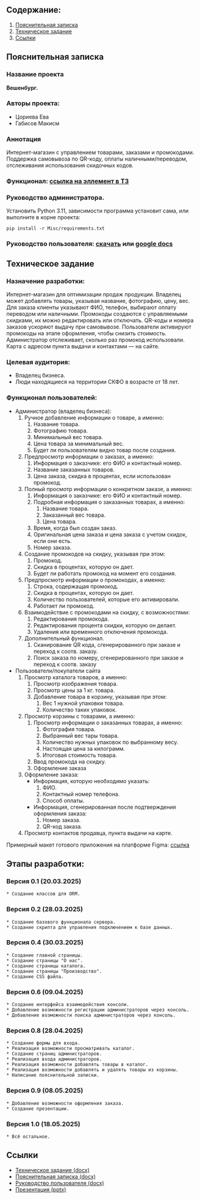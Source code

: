 ## Содержание:

1. [Пояснительная записка](#explanatory_note)
2. [Техническое задание](#terms_of_reference)
3. [Ссылки](#links)

## <h2 id="explanatory_note">Пояснительная записка</h2>
### Название проекта

**Вешенбург.**

### Авторы проекта:
* Цориева Ева
* Габисов Макисм

### Аннотация
Интернет-магазин с управлением товарами, заказами и промокодами. Поддержка самовывоза по QR-коду, оплаты наличными/переводом, отслеживания использования скидочных кодов.

### Функционал: [ссылка на эллемент в ТЗ](#functional)

### Руководство администратора.
Установить Python 3.11, зависимости программа установит сама, или выполните в корне проекта:
```commandline
pip install -r Misc/requirements.txt
```

### Руководство пользователя: [скачать](Documents/Руководство%20пользователя.docx) или [google docs](https://docs.google.com/document/d/1qvTi5jt5i6Lr2NXNdFikumM584Df-kiPTz_1oJNxGNE/edit?usp=sharing)


## <h2 id="terms_of_reference">Техническое задание</h2>
### Назначение разработки:
Интернет-магазин для оптимизации продаж продукции. Владелец может добавлять товары, указывая название, фотографию, цену, вес. Для заказа клиенты указывают ФИО, телефон, выбирают оплату переводом или наличными. Промокоды создаются с управляемыми скидками, их можно редактировать или отключать. QR-коды и номера заказов ускоряют выдачу при самовывозе. Пользователи активируют промокоды на этапе оформления, чтобы снизить стоимость. Администратор отслеживает, сколько раз промокод использовали. Карта с адресом пункта выдачи и контактами — на сайте.

### Целевая аудитория:  
* Владелец бизнеса. 
* Люди находящиеся на территории СКФО в возрасте от 18 лет. 


### <h3 id="functional">Функционал пользователей:</h3>  

* Администратор (владелец бизнеса):
  1. Ручное добавление информации о товаре, а именно:
     1. Название товара.
     2. Фотографию товара.
     3. Минимальный вес товара.
     4. Цена товара за минимальный вес.
     5. Будет ли пользователям видно товар после создания.
  2. Предпросмотр информации о заказах, а именно:
     1. Информация о заказчике: его ФИО и контактный номер.
     2. Название заказанных товаров.
     3. Цена заказа, скидка в процентах, если использован промокод.
  3. Полный просмотр информации о конкретном заказе, а именно:
     1. Информация о заказчике: его ФИО и контактный номер.
     2. Подробная информация о заказанных товарах, а именно:
        1. Название товара.
        2. Заказанный вес товара.
        3. Цена товара.
     3. Время, когда был создан заказ.
     4. Оригинальная цена заказа и цена заказа с учетом скидок, если они есть.
     5. Номер заказа.
  4. Создание промокодов на скидку, указывая при этом:
     1. Промокод.
     2. Скидка в процентах, которую он дает.
     3. Будет ли работать промокод на момент его создания.
  5. Предпросмотр информации о промокодах, а именно:
     1. Строка, содержащая промокод.
     2. Скидка в процентах, которую он дает.
     3. Количество пользователей, которые его активировали.
     4. Работает ли промокод.
  6. Взаимодействие с промокодами на скидку, с возможностями:
     1. Редактирования промокода.
     2. Редактирования процента скидки, которую он делает.
     3. Удаления или временного отключения промокода.
  7. Дополнительный функционал.
     1. Сканирование QR кода, сгенерированного при заказе и переход к соотв. заказу.
     2. Поиск заказа по номеру, сгенерированного при заказе и переход к соотв. заказу
* Пользователи/покупатели сайта
  1. Просмотр каталога товаров, а именно:
     1. Просмотр изображения товара.
     2. Просмотр цены за 1 кг. товара.
     3. Добавление товара в корзину, указывая при этом:
        1. Вес 1 нужной упаковки товара.
        2. Количество таких упаковок.
  2. Просмотр корзины с товарами, а именно:
     1. Просмотр информации о заказанных товарах, а именно:
        1. Фотография товара.
        2. Выбранный вес тары товара.
        3. Количество нужных упаковок по выбранному весу.
        4. Настоящая цена за килограмм.
        5. Итоговая стоимость товара.
     2. Ввод промокода на скидку.
     3. Оформление заказа
  3. Оформление заказа:
     * Информация, которую необходимо указать:
       1. ФИО.
       2. Контактный номер телефона.
       3. Способ оплаты.
     * Информация, сгенерированная после подтверждения оформления заказа:
       1. Номер заказа.
       2. QR-код заказа.
  4. Просмотр контактов продавца, пункта выдачи на карте.

Примерный макет готового приложения на платформе Figma: [ссылка](https://www.figma.com/proto/YsaNCq6emYa44Ye9GBU04J/%D0%9C%D0%B0%D0%B3%D0%B0%D0%B7%D0%B8%D0%BD?node-id=6-35&t=I84OnMyHOC4VCTfX-0&scaling=min-zoom&content-scaling=fixed&page-id=0%3A1)

## Этапы разработки:
### Версия 0.1 (20.03.2025)
    * Создание классов для ORM.
 
### Версия 0.2 (28.03.2025)
    * Создание базового функционала сервера.
    * Создание скрипта для управления подключением к базе данных.

### Версия 0.4 (30.03.2025)
    * Создание главной страницы.
    * Создание страницы "О нас".
    * Создание страницы каталога.
    * Создание страницы "Производство".
    * Создание CSS файла.

### Версия 0.6 (09.04.2025)
    * Создание интерфейса взаимодействия консоли.
    * Добавление возможности регистрации администраторов через консоль.
    * Добавление возможности поиска администраторов через консоль.

### Версия 0.8 (28.04.2025)
    * Создание формы для входа.
    * Реализация возможности просматривать каталог.
    * Создание страниц администраторов.
    * Реализация входа администраторов.
    * Реализация возможности добавлять товары в каталог.
    * Реализация возможности добавлять и удалять товары из корзины.
    * Написание пояснительной записки.

### Версия 0.9 (08.05.2025)
    * Добавление возможности оформления заказа.
    * Создание презентации.

### Версия 1.0 (18.05.2025)
    * Всё остальное.
 
 



## <h2 id="links">Ссылки</h2>
* [Техническое задание (docx)](/Documents/Техническое%20задание.docx)
* [Пояснительная записка (docx)](/Documents/Пояснительная%20записка.docx)
* [Руководство пользователя (docx)](/Documents/Руководство%20пользователя.docx)
* [Презентация (pptx)](/Documents/Презентация.pptx)

